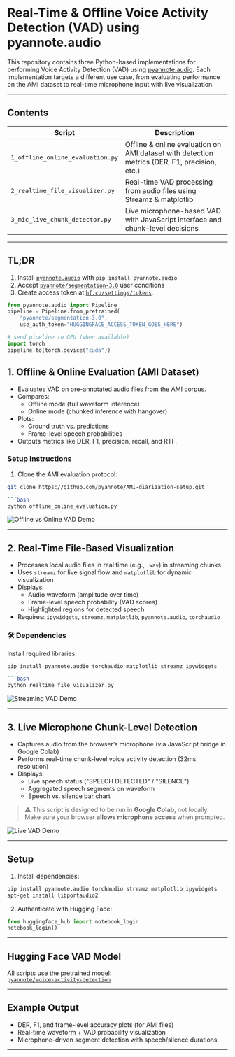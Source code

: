 #  Real-Time & Offline Voice Activity Detection (VAD) using pyannote.audio

This repository contains three Python-based implementations for performing Voice Activity Detection (VAD) using [pyannote.audio](https://github.com/pyannote/pyannote-audio). Each implementation targets a different use case, from evaluating performance on the AMI dataset to real-time microphone input with live visualization.


---

## Contents

| Script | Description |
|--------|-------------|
| `1_offline_online_evaluation.py` | Offline & online evaluation on AMI dataset with detection metrics (DER, F1, precision, etc.) |
| `2_realtime_file_visualizer.py` | Real-time VAD processing from audio files using Streamz & matplotlib |
| `3_mic_live_chunk_detector.py` | Live microphone-based VAD with JavaScript interface and chunk-level decisions |

---

## TL;DR

1. Install [`pyannote.audio`](https://github.com/pyannote/pyannote-audio) with `pip install pyannote.audio`
2. Accept [`pyannote/segmentation-3.0`](https://hf.co/pyannote/segmentation-3.0) user conditions
3. Create access token at [`hf.co/settings/tokens`](https://hf.co/settings/tokens).

```python
from pyannote.audio import Pipeline
pipeline = Pipeline.from_pretrained(
    "pyannote/segmentation-3.0",
    use_auth_token="HUGGINGFACE_ACCESS_TOKEN_GOES_HERE")

# send pipeline to GPU (when available)
import torch
pipeline.to(torch.device("cuda"))
```

## 1. Offline & Online Evaluation (AMI Dataset)


- Evaluates VAD on pre-annotated audio files from the AMI corpus.
- Compares:
  - Offline mode (full waveform inference)
  - Online mode (chunked inference with hangover)
- Plots:
  - Ground truth vs. predictions
  - Frame-level speech probabilities
- Outputs metrics like DER, F1, precision, recall, and RTF.

### Setup Instructions

1. Clone the AMI evaluation protocol:

```bash
git clone https://github.com/pyannote/AMI-diarization-setup.git

```bash
python offline_online_evaluation.py
```

![Offline vs Online VAD Demo](assets/offline_online_evaluation.png)


---

## 2. Real-Time File-Based Visualization

- Processes local audio files in real time (e.g., `.wav`) in streaming chunks
- Uses `streamz` for live signal flow and `matplotlib` for dynamic visualization
- Displays:
  - Audio waveform (amplitude over time)
  - Frame-level speech probability (VAD scores)
  - Highlighted regions for detected speech
- Requires: `ipywidgets`, `streamz`, `matplotlib`, `pyannote.audio`, `torchaudio`

### 🛠 Dependencies

Install required libraries:

```bash
pip install pyannote.audio torchaudio matplotlib streamz ipywidgets

```bash
python realtime_file_visualizer.py
```

![Streaming VAD Demo](assets/realtime_file_visualizer.png)


---


## 3. Live Microphone Chunk-Level Detection

- Captures audio from the browser’s microphone (via JavaScript bridge in Google Colab)
- Performs real-time chunk-level voice activity detection (32ms resolution)
- Displays:
  - Live speech status ("SPEECH DETECTED" / "SILENCE")
  - Aggregated speech segments on waveform
  - Speech vs. silence bar chart

> ⚠️ This script is designed to be run in **Google Colab**, not locally.  
> Make sure your browser **allows microphone access** when prompted.


![Live VAD Demo](assets/mic_live_chunk_detector.png)

---

## Setup

1. Install dependencies:

```bash
pip install pyannote.audio torchaudio streamz matplotlib ipywidgets
apt-get install libportaudio2
```

2. Authenticate with Hugging Face:

```python
from huggingface_hub import notebook_login
notebook_login()
```



---

##  Hugging Face VAD Model

All scripts use the pretrained model:  
[`pyannote/voice-activity-detection`](https://huggingface.co/pyannote/voice-activity-detection)

---

## Example Output

- DER, F1, and frame-level accuracy plots (for AMI files)
- Real-time waveform + VAD probability visualization
- Microphone-driven segment detection with speech/silence durations

---

